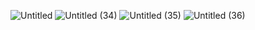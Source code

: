 
![Untitled](https://github.com/Bismarxd/Tienda-de-Mascotas/assets/68196095/12529d60-ccd7-45d2-9968-efd1dc77ce18)
![Untitled (34)](https://github.com/Bismarxd/Tienda-de-Mascotas/assets/68196095/5543327a-0428-4867-bd03-5d2fe37db05e)
![Untitled (35)](https://github.com/Bismarxd/Tienda-de-Mascotas/assets/68196095/7934785b-4d28-41de-864c-b000ff90f367)
![Untitled (36)](https://github.com/Bismarxd/Tienda-de-Mascotas/assets/68196095/b82e19fa-8b9c-4672-aa1c-80f1f2c511d0)


